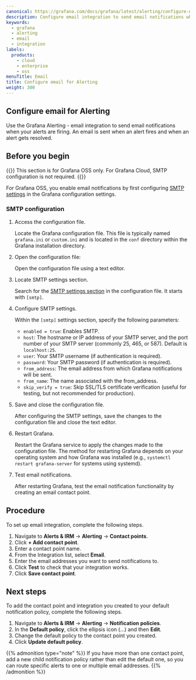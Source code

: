 ```yaml
---
canonical: https://grafana.com/docs/grafana/latest/alerting/configure-notifications/manage-contact-points/integrations/configure-email/
description: Configure email integration to send email notifications when your alerts are firing
keywords:
  - grafana
  - alerting
  - email
  - integration
labels:
  products:
    - cloud
    - enterprise
    - oss
menuTitle: Email
title: Configure email for Alerting
weight: 300
---
```


## Configure email for Alerting

Use the Grafana Alerting - email integration to send email notifications when your alerts are firing. An email is sent when an alert fires and when an alert gets resolved.

## Before you begin

{{<admonition type="note">}}
This section is for Grafana OSS only. For Grafana Cloud, SMTP configuration is not required.
{{</admonition>}}

For Grafana OSS, you enable email notifications by first configuring [SMTP settings](https://grafana.com/docs/grafana/next/setup-grafana/configure-grafana/#smtp) in the Grafana configuration settings.

### SMTP configuration

1. Access the configuration file.

   Locate the Grafana configuration file. This file is typically named `grafana.ini` or `custom.ini` and is located in the `conf` directory within the Grafana installation directory.

1. Open the configuration file:

   Open the configuration file using a text editor.

1. Locate SMTP settings section.

   Search for the [SMTP settings section](https://grafana.com/docs/grafana/next/setup-grafana/configure-grafana/#smtp) in the configuration file. It starts with `[smtp]`.

1. Configure SMTP settings.

   Within the `[smtp]` settings section, specify the following parameters:

   - `enabled = true`: Enables SMTP.
   - `host`: The hostname or IP address of your SMTP server, and the port number of your SMTP server (commonly 25, 465, or 587). Default is `localhost:25`.
   - `user`: Your SMTP username (if authentication is required).
   - `password`: Your SMTP password (if authentication is required).
   - `from_address`: The email address from which Grafana notifications will be sent.
   - `from_name`: The name associated with the from_address.
   - `skip_verify = true`: Skip SSL/TLS certificate verification (useful for testing, but not recommended for production).

1. Save and close the configuration file.

   After configuring the SMTP settings, save the changes to the configuration file and close the text editor.

1. Restart Grafana.

   Restart the Grafana service to apply the changes made to the configuration file. The method for restarting Grafana depends on your operating system and how Grafana was installed (e.g., `systemctl restart grafana-server` for systems using systemd).

1. Test email notifications.

   After restarting Grafana, test the email notification functionality by creating an email contact point.

## Procedure

To set up email integration, complete the following steps.

1. Navigate to **Alerts & IRM** -> **Alerting** -> **Contact points**.
1. Click **+ Add contact point**.
1. Enter a contact point name.
1. From the Integration list, select **Email**.
1. Enter the email addresses you want to send notifications to.
1. Click **Test** to check that your integration works.
1. Click **Save contact point**.

## Next steps

To add the contact point and integration you created to your default notification policy, complete the following steps.

1. Navigate to **Alerts & IRM** -> **Alerting** -> **Notification policies**.
1. In the **Default policy**, click the ellipsis icon (…) and then **Edit**.
1. Change the default policy to the contact point you created.
1. Click **Update default policy**.

{{% admonition type="note" %}}
If you have more than one contact point, add a new child notification policy rather than edit the default one, so you can route specific alerts to one or multiple email addresses.
{{% /admonition %}}
